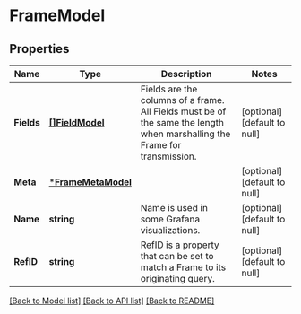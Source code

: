 # FrameModel

## Properties
Name | Type | Description | Notes
------------ | ------------- | ------------- | -------------
**Fields** | [**[]FieldModel**](Field.md) | Fields are the columns of a frame. All Fields must be of the same the length when marshalling the Frame for transmission. | [optional] [default to null]
**Meta** | [***FrameMetaModel**](FrameMeta.md) |  | [optional] [default to null]
**Name** | **string** | Name is used in some Grafana visualizations. | [optional] [default to null]
**RefID** | **string** | RefID is a property that can be set to match a Frame to its originating query. | [optional] [default to null]

[[Back to Model list]](../README.md#documentation-for-models) [[Back to API list]](../README.md#documentation-for-api-endpoints) [[Back to README]](../README.md)


